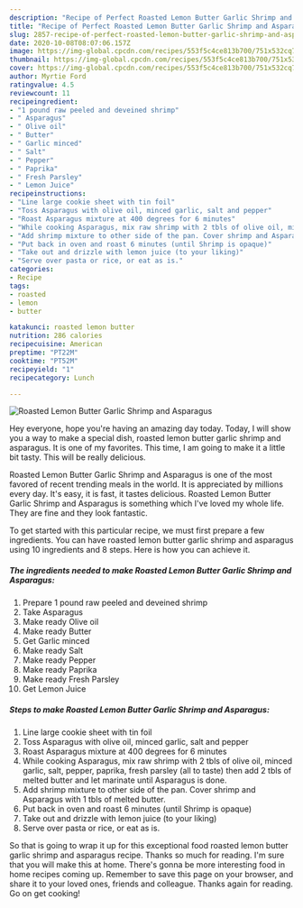 ```yaml
---
description: "Recipe of Perfect Roasted Lemon Butter Garlic Shrimp and Asparagus"
title: "Recipe of Perfect Roasted Lemon Butter Garlic Shrimp and Asparagus"
slug: 2857-recipe-of-perfect-roasted-lemon-butter-garlic-shrimp-and-asparagus
date: 2020-10-08T08:07:06.157Z
image: https://img-global.cpcdn.com/recipes/553f5c4ce813b700/751x532cq70/roasted-lemon-butter-garlic-shrimp-and-asparagus-recipe-main-photo.jpg
thumbnail: https://img-global.cpcdn.com/recipes/553f5c4ce813b700/751x532cq70/roasted-lemon-butter-garlic-shrimp-and-asparagus-recipe-main-photo.jpg
cover: https://img-global.cpcdn.com/recipes/553f5c4ce813b700/751x532cq70/roasted-lemon-butter-garlic-shrimp-and-asparagus-recipe-main-photo.jpg
author: Myrtie Ford
ratingvalue: 4.5
reviewcount: 11
recipeingredient:
- "1 pound raw peeled and deveined shrimp"
- " Asparagus"
- " Olive oil"
- " Butter"
- " Garlic minced"
- " Salt"
- " Pepper"
- " Paprika"
- " Fresh Parsley"
- " Lemon Juice"
recipeinstructions:
- "Line large cookie sheet with tin foil"
- "Toss Asparagus with olive oil, minced garlic, salt and pepper"
- "Roast Asparagus mixture at 400 degrees for 6 minutes"
- "While cooking Asparagus, mix raw shrimp with 2 tbls of olive oil, minced garlic, salt, pepper, paprika, fresh parsley (all to taste) then add 2 tbls of melted butter and let marinate until Asparagus is done."
- "Add shrimp mixture to other side of the pan. Cover shrimp and Asparagus with 1 tbls of melted butter."
- "Put back in oven and roast 6 minutes (until Shrimp is opaque)"
- "Take out and drizzle with lemon juice (to your liking)"
- "Serve over pasta or rice, or eat as is."
categories:
- Recipe
tags:
- roasted
- lemon
- butter

katakunci: roasted lemon butter 
nutrition: 286 calories
recipecuisine: American
preptime: "PT22M"
cooktime: "PT52M"
recipeyield: "1"
recipecategory: Lunch

---
```



![Roasted Lemon Butter Garlic Shrimp and Asparagus](https://img-global.cpcdn.com/recipes/553f5c4ce813b700/751x532cq70/roasted-lemon-butter-garlic-shrimp-and-asparagus-recipe-main-photo.jpg)

Hey everyone, hope you're having an amazing day today. Today, I will show you a way to make a special dish, roasted lemon butter garlic shrimp and asparagus. It is one of my favorites. This time, I am going to make it a little bit tasty. This will be really delicious.



Roasted Lemon Butter Garlic Shrimp and Asparagus is one of the most favored of recent trending meals in the world. It is appreciated by millions every day. It's easy, it is fast, it tastes delicious. Roasted Lemon Butter Garlic Shrimp and Asparagus is something which I've loved my whole life. They are fine and they look fantastic.


To get started with this particular recipe, we must first prepare a few ingredients. You can have roasted lemon butter garlic shrimp and asparagus using 10 ingredients and 8 steps. Here is how you can achieve it.

<!--inarticleads1-->

##### The ingredients needed to make Roasted Lemon Butter Garlic Shrimp and Asparagus:

1. Prepare 1 pound raw peeled and deveined shrimp
1. Take  Asparagus
1. Make ready  Olive oil
1. Make ready  Butter
1. Get  Garlic minced
1. Make ready  Salt
1. Make ready  Pepper
1. Make ready  Paprika
1. Make ready  Fresh Parsley
1. Get  Lemon Juice




<!--inarticleads2-->

##### Steps to make Roasted Lemon Butter Garlic Shrimp and Asparagus:

1. Line large cookie sheet with tin foil
1. Toss Asparagus with olive oil, minced garlic, salt and pepper
1. Roast Asparagus mixture at 400 degrees for 6 minutes
1. While cooking Asparagus, mix raw shrimp with 2 tbls of olive oil, minced garlic, salt, pepper, paprika, fresh parsley (all to taste) then add 2 tbls of melted butter and let marinate until Asparagus is done.
1. Add shrimp mixture to other side of the pan. Cover shrimp and Asparagus with 1 tbls of melted butter.
1. Put back in oven and roast 6 minutes (until Shrimp is opaque)
1. Take out and drizzle with lemon juice (to your liking)
1. Serve over pasta or rice, or eat as is.




So that is going to wrap it up for this exceptional food roasted lemon butter garlic shrimp and asparagus recipe. Thanks so much for reading. I'm sure that you will make this at home. There's gonna be more interesting food in home recipes coming up. Remember to save this page on your browser, and share it to your loved ones, friends and colleague. Thanks again for reading. Go on get cooking!

